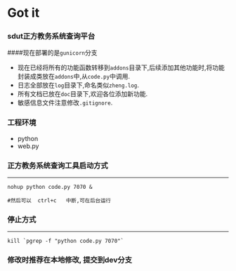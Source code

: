 Got it
=========

### sdut正方教务系统查询平台  

####现在部署的是`gunicorn`分支

+ 现在已经将所有的功能函数转移到`addons`目录下,后续添加其他功能时,将功能封装成类放在`addons`中,从`code.py`中调用.  
+ 日志全部放在`log`目录下,命名类似`zheng.log`.  
+ 所有文档已放在`doc`目录下,欢迎各位添加新功能.
+ 敏感信息文件注意修改`.gitignore`.

### 工程环境
+ python  
+ web.py  





### 正方教务系统查询工具启动方式  
-----------------------------------                                   
	nohup python code.py 7070 & 

	#然后可以  ctrl+c   中断,可在后台运行  

### 停止方式  
-------------------------------------------                                           

	kill `pgrep -f "python code.py 7070"`
	

### 修改时推荐在本地修改, 提交到dev分支  
